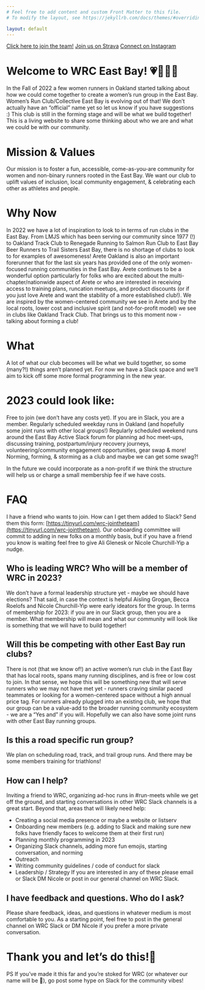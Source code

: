 ```yaml
---
# Feel free to add content and custom Front Matter to this file.
# To modify the layout, see https://jekyllrb.com/docs/themes/#overriding-theme-defaults

layout: default
---
```


[Click here to join the team!](https://tinyurl.com/wrc-jointheteam)
[Join us on Strava](https://www.strava.com/clubs/wrc-east-bay)
[Connect on Instagram](https://www.instagram.com/wrceastbay/)

# Welcome to WRC East Bay! 💗🏃‍♀️🎉

In the Fall of 2022 a few women runners in Oakland started talking about how we could come together to create a women’s run group in the East Bay. Women’s Run Club/Collective East Bay is evolving out of that! We don’t actually have an “official” name yet so let us know if you have suggestions :) This club is still in the forming stage and will be what we build together! This is a living website to share some thinking about who we are and what we could be with our community.

# Mission & Values
Our mission is to foster a fun, accessible, come-as-you-are community for women and non-binary runners rooted in the East Bay. We want our club to uplift values of inclusion, local community engagement, & celebrating each other as athletes and people.

# Why Now
In 2022 we have a lot of inspiration to look to in terms of run clubs in the East Bay. From LMJS which has been serving our community since 1977 (!) to Oakland Track Club to Renegade Running to Salmon Run Club to East Bay Beer Runners to Trail Sisters East Bay, there is no shortage of clubs to look to for examples of awesomeness! Arete Oakland is also an important forerunner that for the last six years has provided one of the only women-focused running communities in the East Bay. Arete continues to be a wonderful option particularly for folks who are excited about the multi-chapter/nationwide aspect of Arete or who are interested in receiving access to training plans, runcation meetups, and product discounts (or if you just love Arete and want the stability of a more established club!). We are inspired by the women-centered community we see in Arete and by the local roots, lower cost and inclusive spirit (and not-for-profit model) we see in clubs like Oakland Track Club. That brings us to this moment now - talking about forming a club!

# What
A lot of what our club becomes will be what we build together, so some (many?!) things aren’t planned yet. For now we have a Slack space and we’ll aim to kick off some more formal programming in the new year. 

# 2023 could look like:
Free to join (we don’t have any costs yet). If you are in Slack, you are a member.
Regularly scheduled weekday runs in Oakland (and hopefully some joint runs with other local groups!)
Regularly scheduled weekend runs around the East Bay
Active Slack forum for planning ad hoc meet-ups, discussing training, postpartum/injury recovery journeys, volunteering/community engagement opportunities, gear swap & more!
Norming, forming, & storming as a club and maybe we can get some swag?!

In the future we could incorporate as a non-profit if we think the structure will help us or charge a small membership fee if we have costs. 

# FAQ
I have a friend who wants to join. How can I get them added to Slack? 
Send them this form: [https://tinyurl.com/wrc-jointheteam](https://tinyurl.com/wrc-jointheteam). Our onboarding committee will commit to adding in new folks on a monthly basis, but if you have a friend you know is waiting feel free to give Ali Glenesk or Nicole Churchill-Yip a nudge. 

## Who is leading WRC? Who will be a member of WRC in 2023?
We don’t have a formal leadership structure yet - maybe we should have elections? That said, in case the context is helpful Aisling Grogan, Becca Roelofs and Nicole Churchill-Yip were early ideators for the group. In terms of membership for 2023: if you are in our Slack group, then you are a member. What membership will mean and what our community will look like is something that we will have to build together!

## Will this be competing with other East Bay run clubs? 
There is not (that we know of!) an active women’s run club in the East Bay that has local roots, spans many running disciplines, and is free or low cost to join. In that sense, we hope this will be something new that will serve runners who we may not have met yet - runners craving similar paced teammates or looking for a women-centered space without a high annual price tag. For runners already plugged into an existing club, we hope that our group can be a value-add to the broader running community ecosystem - we are a “Yes and” if you will. Hopefully we can also have some joint runs with other East Bay running groups.

## Is this a road specific run group? 
We plan on scheduling road, track, and trail group runs. And there may be some members training for triathlons!

## How can I help? 
Inviting a friend to WRC, organizing ad-hoc runs in #run-meets while we get off the ground, and starting conversations in other WRC Slack channels is a great start. Beyond that, areas that will likely need help:
- Creating a social media presence or maybe a website or listserv
- Onboarding new members (e.g. adding to Slack and making sure new folks have friendly faces to welcome them at their first run)
- Planning monthly programming in 2023
- Organizing Slack channels, adding more fun emojis, starting conversation, and norming
- Outreach
- Writing community guidelines / code of conduct for slack
- Leadership / Strategy 
If you are interested in any of these please email or Slack DM Nicole or post in our general channel on WRC Slack. 

## I have feedback and questions. Who do I ask? 
Please share feedback, ideas, and questions in whatever medium is most comfortable to you. As a starting point, feel free to post in the general channel on WRC Slack or DM Nicole if you prefer a more private conversation.


# Thank you and let’s do this!🦄

PS If you’ve made it this far and you’re stoked for WRC (or whatever our name will be 🤪), go post some hype on Slack for the community vibes!
